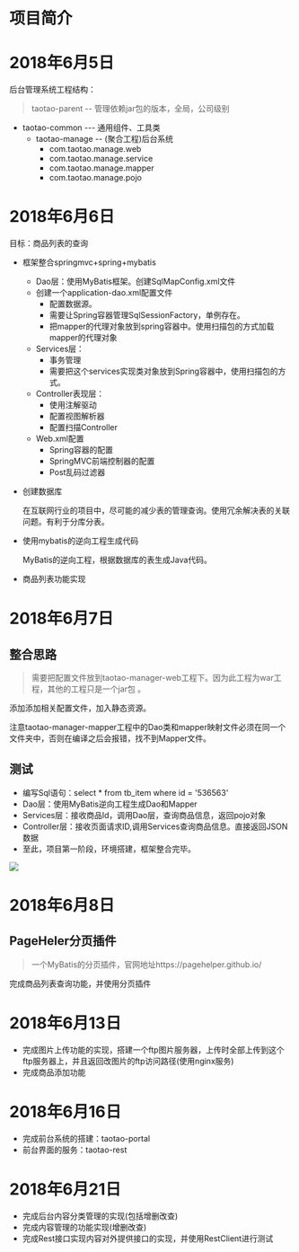 # 项目简介



# 2018年6月5日

后台管理系统工程结构：
> taotao-parent -- 管理依赖jar包的版本，全局，公司级别

- taotao-common  --- 通用组件、工具类
	- taotao-manage  -- (聚合工程)后台系统
		- com.taotao.manage.web
		- com.taotao.manage.service
		- com.taotao.manage.mapper
		- com.taotao.manage.pojo


# 2018年6月6日 

目标：商品列表的查询

- 框架整合springmvc+spring+mybatis

  - Dao层：使用MyBatis框架。创建SqlMapConfig.xml文件
  - 创建一个application-dao.xml配置文件
    - 配置数据源。
    - 需要让Spring容器管理SqlSessionFactory，单例存在。
    - 把mapper的代理对象放到spring容器中。使用扫描包的方式加载mapper的代理对象
  - Services层：
    - 事务管理
    - 需要把这个services实现类对象放到Spring容器中，使用扫描包的方式。
  - Controller表现层：
    - 使用注解驱动
    - 配置视图解析器
    - 配置扫描Controller
  - Web.xml配置
    - Spring容器的配置
    - SpringMVC前端控制器的配置
    - Post乱码过滤器

- 创建数据库

  在互联网行业的项目中，尽可能的减少表的管理查询。使用冗余解决表的关联问题。有利于分库分表。

- 使用mybatis的逆向工程生成代码

  MyBatis的逆向工程，根据数据库的表生成Java代码。

- 商品列表功能实现

# 2018年6月7日

## 整合思路

>  需要把配置文件放到taotao-manager-web工程下。因为此工程为war工程，其他的工程只是一个jar包 。

添加添加相关配置文件，加入静态资源。

注意taotao-manager-mapper工程中的Dao类和mapper映射文件必须在同一个文件夹中，否则在编译之后会报错，找不到Mapper文件。

## 测试

- 编写Sql语句：select * from tb_item where id = '536563'
- Dao层：使用MyBatis逆向工程生成Dao和Mapper
- Services层：接收商品Id，调用Dao层，查询商品信息，返回pojo对象
- Controller层：接收页面请求ID,调用Services查询商品信息。直接返回JSON数据
- 至此，项目第一阶段，环境搭建，框架整合完毕。

![](https://i.imgur.com/Pmd0R9e.png)

# 2018年6月8日

## PageHeler分页插件

> 一个MyBatis的分页插件，官网地址https://pagehelper.github.io/

完成商品列表查询功能，并使用分页插件



# 2018年6月13日

- 完成图片上传功能的实现，搭建一个ftp图片服务器，上传时全部上传到这个ftp服务器上，并且返回改图片的ftp访问路径(使用nginx服务)
- 完成商品添加功能

# 2018年6月16日
- 完成前台系统的搭建：taotao-portal
- 前台界面的服务：taotao-rest

# 2018年6月21日

- 完成后台内容分类管理的实现(包括增删改查)
- 完成内容管理的功能实现(增删改查)
- 完成Rest接口实现内容对外提供接口的实现，并使用RestClient进行测试